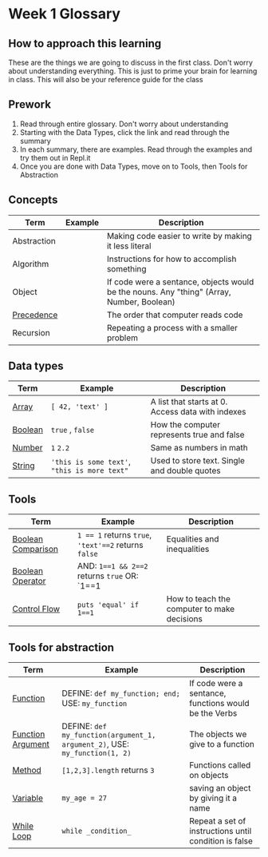 # Week 1 Glossary

## How to approach this learning
These are the things we are going to discuss in the first class.  Don't worry about understanding everything.  This is just to prime your brain for learning in class.
This will also be your reference guide for the class

## Prework
1) Read through entire glossary.  Don't worry about understanding  
2) Starting with the Data Types, click the link and read through the summary  
3) In each summary, there are examples.  Read through the examples and try them out in Repl.it  
4) Once you are done with Data Types, move on to Tools, then Tools for Abstraction  


## Concepts
| Term | Example | Description |
| --- | --- | --- |
| Abstraction | | Making code easier to write by making it less literal |
| Algorithm | | Instructions for how to accomplish something |
| Object | | If code were a sentance, objects would be the nouns. Any "thing" (Array, Number, Boolean)  |
| [Precedence](/explanations/precedence.md) | | The order that computer reads code |
| Recursion |  | Repeating a process with a smaller problem |

## Data types
| Term | Example | Description |
| --- | --- | --- |
| [Array](/explanations/array.md) | `[ 42, 'text' ]` | A list that starts at 0. Access data with indexes |
| [Boolean](/explanations/boolean.md) | `true` , `false` | How the computer represents true and false |
| [Number](/explanations/number.md) | `1`   `2.2` | Same as numbers in math |
| [String](/explanations/string.md) | `'this is some text'`, `"this is more text"` | Used to store text.  Single and double quotes |


## Tools
| Term | Example | Description |
| --- | --- | --- |
| [Boolean Comparison](/explanations/boolean.md#boolean-comparisons) | `1 == 1` returns `true`, `'text'==2` returns `false` |	Equalities and inequalities |
| [Boolean Operator](/explanations/boolean.md#boolean-operators) | AND: `1==1 && 2==2` returns `true` OR: `1==1 || 'text'==2` returns `true` | Combines boolean comparisons |
| [Control Flow](/explanations/control_flow.md) | `puts 'equal' if 1==1` | How to teach the computer to make decisions |

## Tools for abstraction
| Term | Example | Description |
| --- | --- | --- |
| [Function](/explanations/function.md) | DEFINE: `def my_function; end;` USE: `my_function` | If code were a sentance, functions would be the Verbs |
| [Function Argument](/explanations/function.md#arguments) | DEFINE: `def my_function(argument_1, argument_2)`, USE: `my_function(1, 2)` | The objects we give to a function |
| [Method](/explanations/function.md) | `[1,2,3].length` returns `3`  | Functions called on objects |
| [Variable](/explanations/variable.md) | `my_age = 27` | saving an object by giving it a name |
| [While Loop](/explanations/loop.md#while-loop) | `while _condition_` | Repeat a set of instructions until condition is false |

